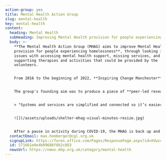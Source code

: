 ```yaml
---
action-group: yes
title: Mental Health Action Group
slug: mental-health
key: mental-health
content:
  heading: Mental Health
  subHeading: Improving Mental Health provision for people experiencing homelessness
  body: >-
    **The Mental Health Action Group (MHAG) aims to improve Mental Health
    provision for people experiencing homelessness**, through looking into
    issues with accessing mental health support, missing services, and also
    supporting therapies and activities that could be provided by the
    volunteers.


    F﻿rom 2016 to the beginning of 2022, **Inspiring Change Manchester** chaired MHAG because of how many people their services were seeing struggling with both mental health issues and homelessness. MHAG is built on co-production, with all decisions being made equally by the group. 


    T﻿he group's founding aim was to produce a piece of **peer-led research** and, and they produced not one, but two reports - *Causes & Consequences*, and *It's My Medication.* The findings of the *Causes & Consequences* report have been used to establish a homelessness operational group at the Greater Manchester Mental Health Trust, garnering both local and national attention


    > "Systems and services are simplified and connected so it’s easier to navigate them." - from the Mental Health Action Group's Causes and Consequences report


    ![](/assets/uploads/shelter-mhag-visual-minutes-resize.jpg)


    A﻿fter a pause in activity during COVID-19, the MHAG is back up and running, as of August 2023!
  contactEmail: max.homberger@cgl.org.uk
  signupLink: https://forms.office.com/Pages/ResponsePage.aspx?id=XVwzcf1bkE61VN8N5KjjQkQ2JR41SuRLu92-3-tlPOtURDMzQjVZWEczSFdPS1M2SEZMR1RVTkpHVC4u
  id: 571661e0e4b09686f6b2c883
  newsUrl: https://news.mhp.org.uk/category/mental-health
---
```

